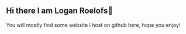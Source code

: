 ## Hi there I am Logan Roelofs👋
You will mostly find some website I host on github here, hope you enjoy!
